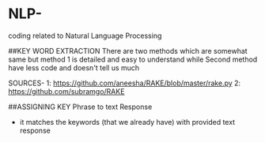 # NLP-
coding related to Natural Language Processing

##KEY WORD EXTRACTION
There are two methods which are somewhat same but method 1 is detailed and easy to understand 
while 
Second method have less code and doesn't tell us much

SOURCES- 1:   https://github.com/aneesha/RAKE/blob/master/rake.py
         2:   https://github.com/subramgo/RAKE

##ASSIGNING KEY Phrase to text Response
- it matches the keywords (that we already have) with provided text response 
